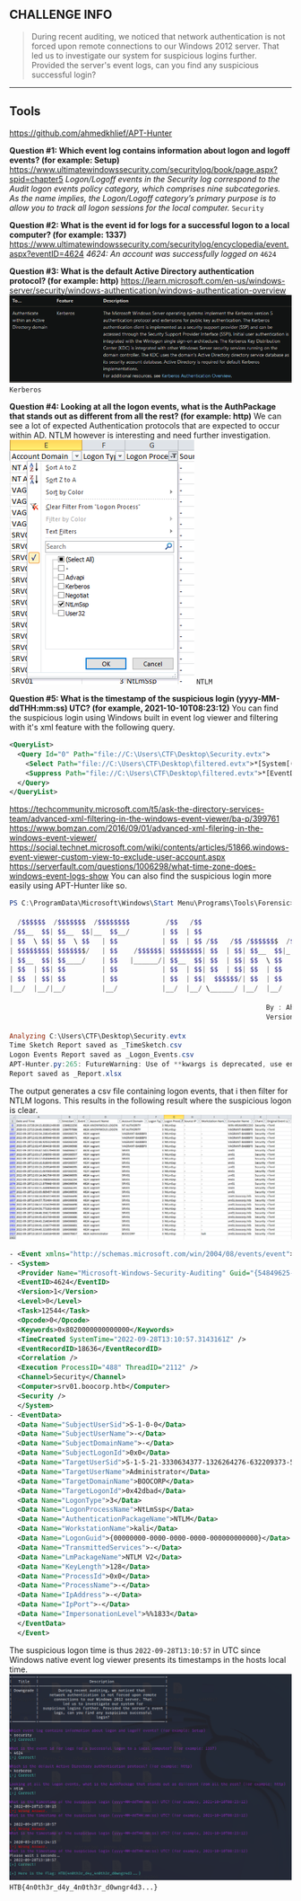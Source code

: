 ## CHALLENGE INFO
> During recent auditing, we noticed that network authentication is not forced upon remote connections to our Windows 2012 server.
> That led us to investigate our system for suspicious logins further.
> Provided the server's event logs, can you find any suspicious successful login?

---
## Tools
https://github.com/ahmedkhlief/APT-Hunter

**Question #1: Which event log contains information about logon and logoff events? (for example: Setup)**
https://www.ultimatewindowssecurity.com/securitylog/book/page.aspx?spid=chapter5
*Logon/Logoff events in the Security log correspond to the _Audit logon events_ policy category, which comprises nine subcategories. As the name implies, the Logon/Logoff category’s primary purpose is to allow you to track all logon sessions for the local computer.*
`Security`

**Question #2: What is the event id for logs for a successful logon to a local computer? (for example: 1337)**
https://www.ultimatewindowssecurity.com/securitylog/encyclopedia/event.aspx?eventID=4624
*4624: An account was successfully logged on*
`4624`

**Question #3: What is the default Active Directory authentication protocol? (for example: http)**
https://learn.microsoft.com/en-us/windows-server/security/windows-authentication/windows-authentication-overview
![alt text](Downgrade2.png)
`Kerberos`

**Question #4: Looking at all the logon events, what is the AuthPackage that stands out as different from all the rest? (for example: http)**
We can see a lot of expected Authentication protocols that are expected to occur within AD. NTLM however is interesting and need further investigation.
![alt text](Downgrade3.png)
`NTLM`

**Question #5: What is the timestamp of the suspicious login (yyyy-MM-ddTHH:mm:ss) UTC? (for example, 2021-10-10T08:23:12)**
You can find the suspicious login using Windows built in event log viewer and filtering with it's xml feature with the following query.
```XML
<QueryList>
  <Query Id="0" Path="file://C:\Users\CTF\Desktop\Security.evtx">
    <Select Path="file://C:\Users\CTF\Desktop\filtered.evtx">*[System[(EventID=4624)]] and *[EventData[Data[@Name='AuthenticationPackageName'] = 'NTLM']]</Select>
    <Suppress Path="file://C:\Users\CTF\Desktop\filtered.evtx">*[EventData[Data[@Name='TargetUserName'] = 'vagrant']]</Suppress>
  </Query>
</QueryList>
```
https://techcommunity.microsoft.com/t5/ask-the-directory-services-team/advanced-xml-filtering-in-the-windows-event-viewer/ba-p/399761
https://www.bomzan.com/2016/09/01/advanced-xml-filering-in-the-windows-event-viewer/
https://social.technet.microsoft.com/wiki/contents/articles/51866.windows-event-viewer-custom-view-to-exclude-user-account.aspx
https://serverfault.com/questions/1006298/what-time-zone-does-windows-event-logs-show
You can also find the suspicious login more easily using APT-Hunter like so.
```PowerShell
PS C:\ProgramData\Microsoft\Windows\Start Menu\Programs\Tools\Forensic> .\APT-Hunter.exe -p C:\Users\CTF\Desktop\Security.evtx

  /$$$$$$  /$$$$$$$  /$$$$$$$$         /$$   /$$                       /$$
 /$$__  $$| $$__  $$|__  $$__/        | $$  | $$                      | $$
| $$  \ $$| $$  \ $$   | $$           | $$  | $$ /$$   /$$ /$$$$$$$  /$$$$$$    /$$$$$$   /$$$$$$
| $$$$$$$$| $$$$$$$/   | $$    /$$$$$$| $$$$$$$$| $$  | $$| $$__  $$|_  $$_/   /$$__  $$ /$$__  $$
| $$__  $$| $$____/    | $$   |______/| $$__  $$| $$  | $$| $$  \ $$  | $$    | $$$$$$$$| $$  \__/
| $$  | $$| $$         | $$           | $$  | $$| $$  | $$| $$  | $$  | $$ /$$| $$_____/| $$
| $$  | $$| $$         | $$           | $$  | $$|  $$$$$$/| $$  | $$  |  $$$$/|  $$$$$$$| $$
|__/  |__/|__/         |__/           |__/  |__/ \______/ |__/  |__/   \___/   \_______/|__/

                                                                By : Ahmed Khlief , @ahmed_khlief
                                                                Version : 2.0

Analyzing C:\Users\CTF\Desktop\Security.evtx
Time Sketch Report saved as _TimeSketch.csv
Logon Events Report saved as _Logon_Events.csv
APT-Hunter.py:265: FutureWarning: Use of **kwargs is deprecated, use engine_kwargs instead.
Report saved as _Report.xlsx
```
The output generates a csv file containing logon events, that i then filter for NTLM logons. This results in the following result where the suspicious logon is clear.
![alt text](Downgrade4.png)
```XML
- <Event xmlns="http://schemas.microsoft.com/win/2004/08/events/event">
- <System>
  <Provider Name="Microsoft-Windows-Security-Auditing" Guid="{54849625-5478-4994-a5ba-3e3b0328c30d}" /> 
  <EventID>4624</EventID> 
  <Version>1</Version> 
  <Level>0</Level> 
  <Task>12544</Task> 
  <Opcode>0</Opcode> 
  <Keywords>0x8020000000000000</Keywords> 
  <TimeCreated SystemTime="2022-09-28T13:10:57.3143161Z" /> 
  <EventRecordID>18636</EventRecordID> 
  <Correlation /> 
  <Execution ProcessID="488" ThreadID="2112" /> 
  <Channel>Security</Channel> 
  <Computer>srv01.boocorp.htb</Computer> 
  <Security /> 
  </System>
- <EventData>
  <Data Name="SubjectUserSid">S-1-0-0</Data> 
  <Data Name="SubjectUserName">-</Data> 
  <Data Name="SubjectDomainName">-</Data> 
  <Data Name="SubjectLogonId">0x0</Data> 
  <Data Name="TargetUserSid">S-1-5-21-3330634377-1326264276-632209373-500</Data> 
  <Data Name="TargetUserName">Administrator</Data> 
  <Data Name="TargetDomainName">BOOCORP</Data> 
  <Data Name="TargetLogonId">0x42dbad</Data> 
  <Data Name="LogonType">3</Data> 
  <Data Name="LogonProcessName">NtLmSsp</Data> 
  <Data Name="AuthenticationPackageName">NTLM</Data> 
  <Data Name="WorkstationName">kali</Data> 
  <Data Name="LogonGuid">{00000000-0000-0000-0000-000000000000}</Data> 
  <Data Name="TransmittedServices">-</Data> 
  <Data Name="LmPackageName">NTLM V2</Data> 
  <Data Name="KeyLength">128</Data> 
  <Data Name="ProcessId">0x0</Data> 
  <Data Name="ProcessName">-</Data> 
  <Data Name="IpAddress">-</Data> 
  <Data Name="IpPort">-</Data> 
  <Data Name="ImpersonationLevel">%%1833</Data> 
  </EventData>
  </Event>
```
The suspicious logon time is thus `2022-09-28T13:10:57` in UTC since Windows native event log viewer presents its timestamps in the hosts local time.
![alt text](Downgrade.png)
`HTB{4n0th3r_d4y_4n0th3r_d0wngr4d3...}`
